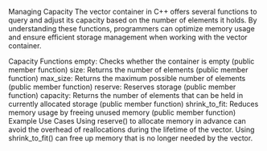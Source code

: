 Managing Capacity
The vector container in C++ offers several functions to query and adjust its capacity based on the number of elements it holds. By understanding these functions, programmers can optimize memory usage and ensure efficient storage management when working with the vector container.

Capacity Functions
empty: Checks whether the container is empty (public member function)
size: Returns the number of elements (public member function)
max_size: Returns the maximum possible number of elements (public member function)
reserve: Reserves storage (public member function)
capacity: Returns the number of elements that can be held in currently allocated storage (public member function)
shrink_to_fit: Reduces memory usage by freeing unused memory (public member function)
Example Use Cases
Using reserve() to allocate memory in advance can avoid the overhead of reallocations during the lifetime of the vector.
Using shrink_to_fit() can free up memory that is no longer needed by the vector.

